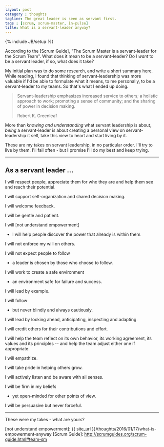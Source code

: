 ```yaml
---
layout: post
category : thoughts
tagline: The great leader is seen as servant first.
tags : [scrum, scrum-master, in-pulse]
title: What is a servant-leader anyway?
---
```


{% include JB/setup %}

According to the [Scrum Guide],
"The Scrum Master is a servant-leader for the Scrum Team".
What does it mean to be a servant-leader?
Do I *want* to be a servant leader, 
if so, what does it take?

My initial plan was to do some research,
and write a short summary here.
While reading, I found that thinking of servant-leadership 
was more valuable if I'd be able to formulate what it means,
to me personally,
to be a servant-leader to my teams. 
So that's what I ended up doing.

> Servant-leadership emphasizes increased service to others;
> a holistic approach to work;
> promoting a sense of community;
> and the sharing of power in decision making.
>
> <footer>Robert K. Greenleaf</footer>

More than *knowing and understanding* what servant leadership is about,
*being* a servant-leader is about
creating a personal view on servant-leadership it self, 
take this view to heart 
and start living by it.

These are my takes on servant leadership, 
in no particular order. 
I'll try to live by them.
I'll fail often - but I promise I'll do my best and keep trying.

---

## As a servant leader ...

I will respect people, 
appreciate them for who they are 
and help them see and reach their potential.

I will support self-organization and shared decision making. 

I will welcome feedback.

I will be gentle and patient.

I will [not understand empowerment]
 - I will help people discover the power that already is within them.

I will not enforce my will on others. 

I will not expect people to follow
 - a leader is chosen by those who choose to follow. 

I will work to create a safe environment 
 - an environment safe for failure and success. 

I will lead by example. 

I will follow
 - but never blindly and always cautiously. 

I will lead by looking ahead, anticipating, inspecting and adapting.

I will credit others for their contributions and effort. 

I will help the team reflect on its own behavior,
its working agreement, its values and its principles
 -- and help the team adjust either one if appropriate.

I will empathize.

I will take pride in helping others grow.

I will actively listen and be aware with all senses.

I will be firm in my beliefs
 - yet open-minded for other points of view.

I will be persuasive but never forceful.

---




These were my takes - what are yours?


 [not understand empowerment]: {{ site_url }}/thoughts/2016/01/17/what-is-empowerment-anyway
 [Scrum Guide]: http://scrumguides.org/scrum-guide.html#team-sm
